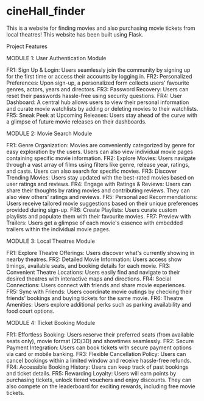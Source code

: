 # cineHall_finder
 This is a website for finding movies and also purchasing movie tickets from local theatres! This website has been built using Flask. 

Project Features 


MODULE 1: User Authentication Module

FR1: Sign Up & Login: Users seamlessly join the community by signing up for the first time or access their accounts by logging in.
FR2: Personalized Preferences: Upon sign-up, a personalized form collects users' favourite genres, actors, years and directors.
FR3: Password Recovery: Users can reset their passwords hassle-free using security questions.
FR4: User Dashboard: A central hub allows users to view their personal information and curate movie watchlists by adding or deleting movies to their watchlists.
FR5: Sneak Peek at Upcoming Releases: Users stay ahead of the curve with a glimpse of future movie releases on their dashboards.

MODULE 2: Movie Search Module

FR1: Genre Organization: Movies are conveniently categorized by genre for easy exploration by the users. Users can also view individual movie pages containing specific movie information.
FR2: Explore Movies: Users navigate through a vast array of films using filters like genre, release year, ratings, and casts. Users can also search for specific movies.
FR3: Discover Trending Movies: Users stay updated with the best-rated movies based on user ratings and reviews.
FR4: Engage with Ratings & Reviews: Users can share their thoughts by rating movies and contributing reviews. They can also view others' ratings and reviews. 
FR5: Personalized Recommendations: Users receive tailored movie suggestions based on their unique preferences provided during sign-up.
FR6: Create Playlists: Users curate custom playlists and populate them with their favourite movies.
FR7: Preview with Trailers: Users get a glimpse of each movie's essence with embedded trailers within the individual movie pages.

MODULE 3: Local Theatres Module

FR1: Explore Theatre Offerings: Users discover what's currently showing in nearby theatres.
FR2: Detailed Movie Information: Users access show timings, available seats, and booking details for each movie.
FR3: Convenient Theatre Locations: Users easily find and navigate to their desired theatres with interactive maps and directions.
FR4: Social Connections: Users connect with friends and share movie experiences.
FR5: Sync with Friends: Users coordinate movie outings by checking their friends' bookings and buying tickets for the same movie.
FR6: Theatre Amenities: Users explore additional perks such as parking availability and food court options.

MODULE 4: Ticket Booking Module

FR1: Effortless Booking: Users reserve their preferred seats (from available seats only), movie format (2D/3D) and showtimes seamlessly.
FR2: Secure Payment Integration: Users can book tickets with secure payment options via card or mobile banking. 
FR3: Flexible Cancellation Policy: Users can cancel bookings within a limited window and receive hassle-free refunds.
FR4: Accessible Booking History: Users can keep track of past bookings and ticket details.
FR5: Rewarding Loyalty: Users will earn points by purchasing tickets, unlock tiered vouchers and enjoy discounts. They can also compete on the leaderboard for exciting rewards, including free movie tickets.
